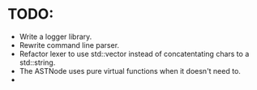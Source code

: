 # TODO:
- Write a logger library.
- Rewrite command line parser.
- Refactor lexer to use std::vector<char> instead of concatentating chars to a std::string.
- The ASTNode uses pure virtual functions when it doesn't need to.
- 